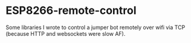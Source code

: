 # ESP8266-remote-control
Some libraries I wrote to control a jumper bot remotely over wifi via TCP (because HTTP and websockets were slow AF).
